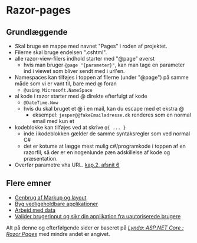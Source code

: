 # Razor-pages
## Grundlæggende
- Skal bruge en mappe med navnet "Pages" i roden af projektet.
- Filerne skal bruge endelsen ".cshtml".
- alle razor-view-filers indhold starter med "@page" øverst
  - hvis man bruger `@page "{parameter}"`, kan man tage en parameter ind i viewet som bliver sendt med i url'en.
- Namespaces kan tilføjes i toppen af filerne (under "@page") på samme måde som vi er vant til, bare med @ foran
  - `@using Microsoft.NameSpace`
- al kode i razor starter med @ direkte efterfulgt af kode
  - `@DateTime.Now`
  - hvis du skal bruget et @ i en mail, kan du escape med et ekstra @
    - eksempel: `jesper@@fakeEmailadresse.dk` renderes som en normal email med kun et 
- kodeblokke kan tilføjes ved at skrive ` @{ ... } `
  - inde i kodeblokken gælder de samme syntaksregler som ved normal C#
  - det er kotume at lægge mest mulig c#/programkode i toppen af en razorfil, så der er en nogenlunde pæn adskillelse af kode og præsentation.
- Overfør parametre vha URL. [kap.2, afsnit 6](https://www.lynda.com/ASP-NET-tutorials/Passing-parameters-URL/630622/679592-4.html)

## Flere emner
- [Genbrug af Markup og layout](/razor/reuse/README.md)
- [Byg vedligeholdbare applikationer](/razor/maintainable/README.md)
- [Arbejd med data](/razor/data/README.md)
- [Valider brugerinput og sikr din applikation fra uautoriserede brugere](/razor/secure/README.md)

Alt på denne og efterfølgende sider er baseret på _[Lynda: ASP.NET Core : Razor Pages](https://www.lynda.com/ASP-NET-tutorials/ASP-NET-Core-Razor-Pages/630622-2.html)_ med mindre andet er angivet.

